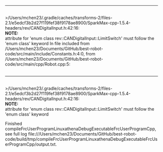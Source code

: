<br> <br> 
***
 <br>  >/Users/mchen23/.gradle/caches/transforms-2/files-2.1/e5edcf3b2d27f119fef38f9178ae8900/SparkMax-cpp-1.5.4-headers/rev/CANDigitalInput.h:42:16: <br> **NOTE:** <br> attribute for 'enum class rev::CANDigitalInput::LimitSwitch' must follow the 'enum class' keyword
In file included from /Users/mchen23/Documents/GitHub/best-robot-code/src/main/include/Constants.h:4:0,
                 from /Users/mchen23/Documents/GitHub/best-robot-code/src/main/cpp/Robot.cpp:5:
<br> <br> 
***
 <br>  >/Users/mchen23/.gradle/caches/transforms-2/files-2.1/e5edcf3b2d27f119fef38f9178ae8900/SparkMax-cpp-1.5.4-headers/rev/CANDigitalInput.h:42:16: <br> **NOTE:** <br> attribute for 'enum class rev::CANDigitalInput::LimitSwitch' must follow the 'enum class' keyword

Finished compileFrcUserProgramLinuxathenaDebugExecutableFrcUserProgramCpp, see full log file:///Users/mchen23/Documents/GitHub/best-robot-code/build/tmp/compileFrcUserProgramLinuxathenaDebugExecutableFrcUserProgramCpp/output.txt.

